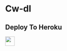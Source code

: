 # Cw-dl

## Deploy To Heroku

<a href="https://heroku.com/deploy?template=https://github.com/Theamitkumarsaini/Cw-repo-Download-Final-">
     <img height="30px" src="https://img.shields.io/badge/Deploy%20To%20Heroku-blueviolet?style=for-the-badge&logo=heroku">
  </a>
